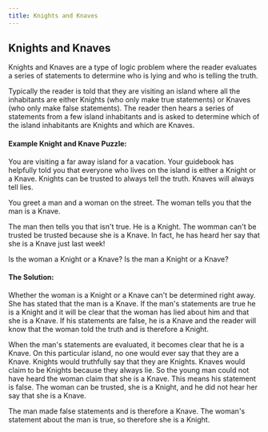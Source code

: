 ```yaml
---
title: Knights and Knaves
---
```

## Knights and Knaves

Knights and Knaves are a type of logic problem where the reader evaluates a series of statements to determine who is lying and who is telling the truth.

Typically the reader is told that they are visiting an island where all the inhabitants are either Knights (who only make true statements) or Knaves (who only make false statements). The reader then hears a series of statements from a few island inhabitants and is asked to determine which of the island inhabitants are Knights and which are Knaves. 

#### Example Knight and Knave Puzzle: 

You are visiting a far away island for a vacation. Your guidebook has helpfully told you that everyone who lives on the island is either a Knight or a Knave. Knights can be trusted to always tell the truth. Knaves will always tell lies.

You greet a man and a woman on the street. The woman tells you that the man is a Knave.

The man then tells you that isn't true. He is a Knight. The womman can't be trusted be trusted because she is a Knave. In fact, he has heard her say that she is a Knave just last week!

Is the woman a Knight or a Knave? Is the man a Knight or a Knave?

#### The Solution:

Whether the woman is a Knight or a Knave can't be determined right away. She has stated that the man is a Knave. If the man's statements are true he is a Knight and it will be clear that the woman has lied about him and that she is a Knave. If his statements are false, he is a Knave and the reader will know that the woman told the truth and is therefore a Knight. 

When the man's statements are evaluated, it becomes clear that he is a Knave. On this particular island, no one would ever say that they are a Knave. Knights would truthfully say that they are Knights. Knaves would claim to be Knights because they always lie. So the young man could not have heard the woman claim that she is a Knave. This means his statement is false. The woman can be trusted, she is a Knight, and he did not hear her say that she is a Knave.

The man made false statements and is therefore a Knave. The woman's statement about the man is true, so therefore she is a Knight.
